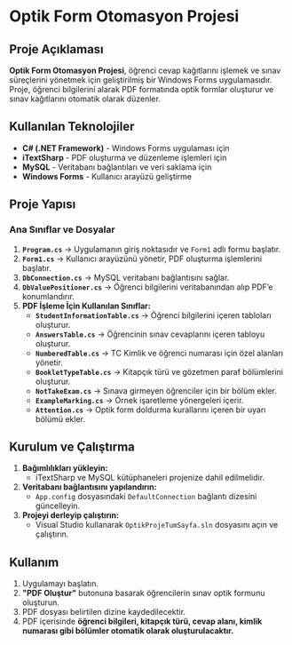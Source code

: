 # Optik Form Otomasyon Projesi

## Proje Açıklaması
**Optik Form Otomasyon Projesi**, öğrenci cevap kağıtlarını işlemek ve sınav süreçlerini yönetmek için geliştirilmiş bir Windows Forms uygulamasıdır. Proje, öğrenci bilgilerini alarak PDF formatında optik formlar oluşturur ve sınav kağıtlarını otomatik olarak düzenler.

## Kullanılan Teknolojiler
- **C# (.NET Framework)** - Windows Forms uygulaması için
- **iTextSharp** - PDF oluşturma ve düzenleme işlemleri için
- **MySQL** - Veritabanı bağlantıları ve veri saklama için
- **Windows Forms** - Kullanıcı arayüzü geliştirme

## Proje Yapısı
### **Ana Sınıflar ve Dosyalar**

1. **`Program.cs`** → Uygulamanın giriş noktasıdır ve `Form1` adlı formu başlatır.
2. **`Form1.cs`** → Kullanıcı arayüzünü yönetir, PDF oluşturma işlemlerini başlatır.
3. **`DbConnection.cs`** → MySQL veritabanı bağlantısını sağlar.
4. **`DbValuePositioner.cs`** → Öğrenci bilgilerini veritabanından alıp PDF’e konumlandırır.
5. **PDF İşleme İçin Kullanılan Sınıflar:**
   - **`StudentInformationTable.cs`** → Öğrenci bilgilerini içeren tabloları oluşturur.
   - **`AnswersTable.cs`** → Öğrencinin sınav cevaplarını içeren tabloyu oluşturur.
   - **`NumberedTable.cs`** → TC Kimlik ve öğrenci numarası için özel alanları yönetir.
   - **`BookletTypeTable.cs`** → Kitapçık türü ve gözetmen paraf bölümlerini oluşturur.
   - **`NotTakeExam.cs`** → Sınava girmeyen öğrenciler için bir bölüm ekler.
   - **`ExampleMarking.cs`** → Örnek işaretleme yönergeleri içerir.
   - **`Attention.cs`** → Optik form doldurma kurallarını içeren bir uyarı bölümü ekler.

## Kurulum ve Çalıştırma
1. **Bağımlılıkları yükleyin:**
   - iTextSharp ve MySQL kütüphaneleri projenize dahil edilmelidir.
2. **Veritabanı bağlantısını yapılandırın:**
   - `App.config` dosyasındaki `DefaultConnection` bağlantı dizesini güncelleyin.
3. **Projeyi derleyip çalıştırın:**
   - Visual Studio kullanarak `OptikProjeTumSayfa.sln` dosyasını açın ve çalıştırın.

## Kullanım
1. Uygulamayı başlatın.
2. **"PDF Oluştur"** butonuna basarak öğrencilerin sınav optik formunu oluşturun.
3. PDF dosyası belirtilen dizine kaydedilecektir.
4. PDF içerisinde **öğrenci bilgileri, kitapçık türü, cevap alanı, kimlik numarası gibi bölümler otomatik olarak oluşturulacaktır.**



